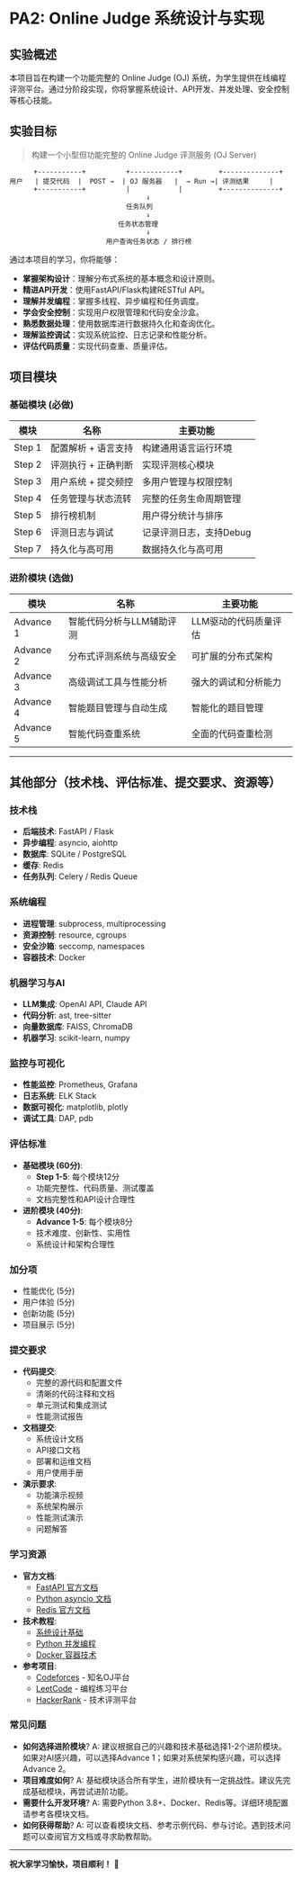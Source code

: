 # PA2: Online Judge 系统设计与实现

## 实验概述

本项目旨在构建一个功能完整的 Online Judge (OJ) 系统，为学生提供在线编程评测平台。通过分阶段实现，你将掌握系统设计、API开发、并发处理、安全控制等核心技能。

## 实验目标

> 构建一个小型但功能完整的 Online Judge 评测服务 (OJ Server)

```
      +-----------+          +------------+         +--------------+
用户   | 提交代码  |  POST →  | OJ 服务器   |  → Run →| 评测结果     |
      +-----------+          |            |         +--------------+
                                  ↓
                             任务队列
                                  ↓
                           任务状态管理
                                  ↓
                        用户查询任务状态 / 排行榜
```

通过本项目的学习，你将能够：

- **掌握架构设计**：理解分布式系统的基本概念和设计原则。
- **精进API开发**：使用FastAPI/Flask构建RESTful API。
- **理解并发编程**：掌握多线程、异步编程和任务调度。
- **学会安全控制**：实现用户权限管理和代码安全沙盒。
- **熟悉数据处理**：使用数据库进行数据持久化和查询优化。
- **理解监控调试**：实现系统监控、日志记录和性能分析。
- **评估代码质量**：实现代码查重、质量评估。

## 项目模块

### 基础模块 (必做)

| 模块 | 名称 | 主要功能 |
| ---- | ---- | -------- |
| Step 1 | 配置解析 + 语言支持 | 构建通用语言运行环境 |
| Step 2 | 评测执行 + 正确判断 | 实现评测核心模块 |
| Step 3 | 用户系统 + 提交频控 | 多用户管理与权限控制 |
| Step 4 | 任务管理与状态流转 | 完整的任务生命周期管理 |
| Step 5 | 排行榜机制 | 用户得分统计与排序 |
| Step 6 | 评测日志与调试 | 记录评测日志，支持Debug |
| Step 7 | 持久化与高可用 | 数据持久化与高可用 |

### 进阶模块 (选做)

| 模块 | 名称 | 主要功能 |
| ---- | ---- | -------- |
| Advance 1 | 智能代码分析与LLM辅助评测 | LLM驱动的代码质量评估 |
| Advance 2 | 分布式评测系统与高级安全 | 可扩展的分布式架构 |
| Advance 3 | 高级调试工具与性能分析 | 强大的调试和分析能力 |
| Advance 4 | 智能题目管理与自动生成 | 智能化的题目管理 |
| Advance 5 | 智能代码查重系统 | 全面的代码查重检测 |

---

## 其他部分（技术栈、评估标准、提交要求、资源等）

### 技术栈
- **后端技术**: FastAPI / Flask
- **异步编程**: asyncio, aiohttp
- **数据库**: SQLite / PostgreSQL
- **缓存**: Redis
- **任务队列**: Celery / Redis Queue

### 系统编程
- **进程管理**: subprocess, multiprocessing
- **资源控制**: resource, cgroups
- **安全沙箱**: seccomp, namespaces
- **容器技术**: Docker

### 机器学习与AI
- **LLM集成**: OpenAI API, Claude API
- **代码分析**: ast, tree-sitter
- **向量数据库**: FAISS, ChromaDB
- **机器学习**: scikit-learn, numpy

### 监控与可视化
- **性能监控**: Prometheus, Grafana
- **日志系统**: ELK Stack
- **数据可视化**: matplotlib, plotly
- **调试工具**: DAP, pdb

### 评估标准
- **基础模块 (60分)**:
  - **Step 1-5**: 每个模块12分
  - 功能完整性、代码质量、测试覆盖
  - 文档完整性和API设计合理性
- **进阶模块 (40分)**:
  - **Advance 1-5**: 每个模块8分
  - 技术难度、创新性、实用性
  - 系统设计和架构合理性

### 加分项
- 性能优化 (5分)
- 用户体验 (5分)
- 创新功能 (5分)
- 项目展示 (5分)

### 提交要求
- **代码提交**:
  - 完整的源代码和配置文件
  - 清晰的代码注释和文档
  - 单元测试和集成测试
  - 性能测试报告
- **文档提交**:
  - 系统设计文档
  - API接口文档
  - 部署和运维文档
  - 用户使用手册
- **演示要求**:
  - 功能演示视频
  - 系统架构展示
  - 性能测试演示
  - 问题解答

### 学习资源
- **官方文档**:
  - [FastAPI 官方文档](https://fastapi.tiangolo.com/)
  - [Python asyncio 文档](https://docs.python.org/3/library/asyncio.html)
  - [Redis 官方文档](https://redis.io/documentation)
- **技术教程**:
  - [系统设计基础](https://github.com/donnemartin/system-design-primer)
  - [Python 并发编程](https://docs.python.org/3/library/concurrent.futures.html)
  - [Docker 容器技术](https://docs.docker.com/)
- **参考项目**:
  - [Codeforces](https://codeforces.com/) - 知名OJ平台
  - [LeetCode](https://leetcode.com/) - 编程练习平台
  - [HackerRank](https://www.hackerrank.com/) - 技术评测平台

### 常见问题
- **如何选择进阶模块**?
  A: 建议根据自己的兴趣和技术基础选择1-2个进阶模块。如果对AI感兴趣，可以选择Advance 1；如果对系统架构感兴趣，可以选择Advance 2。
- **项目难度如何**?
  A: 基础模块适合所有学生，进阶模块有一定挑战性。建议先完成基础模块，再尝试进阶功能。
- **需要什么开发环境**?
  A: 需要Python 3.8+、Docker、Redis等。详细环境配置请参考各模块文档。
- **如何获得帮助**?
  A: 可以查看模块文档、参考示例代码、参与讨论。遇到技术问题可以查阅官方文档或寻求助教帮助。
  
---

**祝大家学习愉快，项目顺利！** 🚀